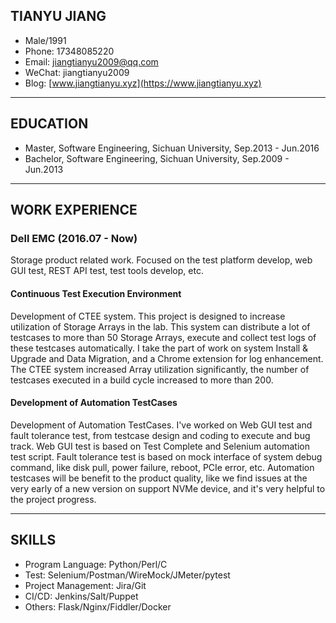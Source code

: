 ## TIANYU JIANG

- Male/1991
- Phone: 17348085220
- Email: jiangtianyu2009@qq.com
- WeChat: jiangtianyu2009
- Blog: [www.jiangtianyu.xyz](https://www.jiangtianyu.xyz)

----------

## EDUCATION

- Master, Software Engineering, Sichuan University, Sep.2013 - Jun.2016
- Bachelor, Software Engineering, Sichuan University, Sep.2009 - Jun.2013

----------

## WORK EXPERIENCE

### Dell EMC (2016.07 - Now)

Storage product related work. Focused on the test platform develop, web GUI test, REST API test, test tools develop, etc.

#### Continuous Test Execution Environment

Development of CTEE system. This project is designed to increase utilization of Storage Arrays in the lab. This system can distribute a lot of testcases to more than 50 Storage Arrays, execute and collect test logs of these testcases automatically. I take the part of work on system Install & Upgrade and Data Migration, and a Chrome extension for log enhancement.
The CTEE system increased Array utilization significantly, the number of testcases executed in a build cycle increased to more than 200.

#### Development of Automation TestCases

Development of Automation TestCases. I've worked on Web GUI test and fault tolerance test, from testcase design and coding to execute and bug track. Web GUI test is based on Test Complete and Selenium automation test script. Fault tolerance test is based on mock interface of system debug command, like disk pull, power failure, reboot, PCIe error, etc.
Automation testcases will be benefit to the product quality, like we find issues at the very early of a new version on support NVMe device, and it's very helpful to the project progress.

----------

## SKILLS

- Program Language: Python/Perl/C
- Test: Selenium/Postman/WireMock/JMeter/pytest
- Project Management: Jira/Git
- CI/CD: Jenkins/Salt/Puppet
- Others: Flask/Nginx/Fiddler/Docker